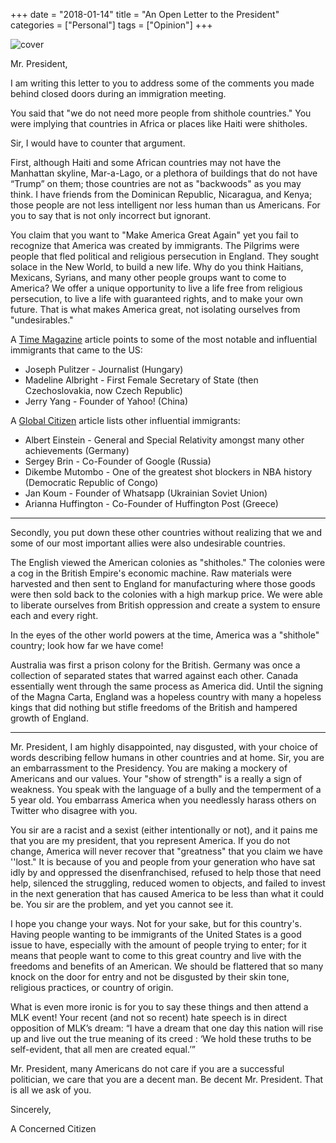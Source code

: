 +++
date = "2018-01-14"
title = "An Open Letter to the President"
categories = ["Personal"]
tags = ["Opinion"]
+++

![cover](/images/africa.webp "image")

Mr. President,

I am writing this letter to you to address some of the comments you made behind closed doors during an immigration meeting.

You said that "we do not need more people from shithole countries." You were implying that countries in Africa or places like Haiti were shitholes.

Sir, I would have to counter that argument.

First, although Haiti and some African countries may not have the Manhattan skyline, Mar-a-Lago, or a plethora of buildings that do not have “Trump” on them; those countries are not as "backwoods" as you may think. I have friends from the Dominican Republic, Nicaragua, and Kenya; those people are not less intelligent nor less human than us Americans. For you to say that is not only incorrect but ignorant.

You claim that you want to "Make America Great Again" yet you fail to recognize that America was created by immigrants. The Pilgrims were people that fled political and religious persecution in England. They sought solace in the New World, to build a new life. Why do you think Haitians, Mexicans, Syrians, and many other people groups want to come to America? We offer a unique opportunity to live a life free from religious persecution, to live a life with guaranteed rights, and to make your own future. That is what makes America great, not isolating ourselves from "undesirables."

A <a href="http://time.com/4108606/history-american-immigrants/">Time Magazine</a> article points to some of the most notable and influential immigrants that came to the US:
* Joseph Pulitzer - Journalist (Hungary)
* Madeline Albright - First Female Secretary of State (then Czechoslovakia, now Czech Republic)
* Jerry Yang - Founder of Yahoo! (China)

A <a href="https://www.globalcitizen.org/en/content/bet-you-didnt-know-these-game-changers-were-immigr/">Global Citizen</a> article lists other influential immigrants:
* Albert Einstein - General and Special Relativity amongst many other achievements (Germany)
* Sergey Brin - Co-Founder of Google (Russia)
* Dikembe Mutombo - One of the greatest shot blockers in NBA history (Democratic Republic of Congo)
* Jan Koum - Founder of Whatsapp (Ukrainian Soviet Union)
* Arianna Huffington - Co-Founder of Huffington Post (Greece)

<hr>

Secondly, you put down these other countries without realizing that we and some of our most important allies were also undesirable countries.

The English viewed the American colonies as "shitholes." The colonies were a cog in the British Empire's economic machine. Raw materials were harvested and then sent to England for manufacturing where those goods were then sold back to the colonies with a high markup price. We were able to liberate ourselves from British oppression and create a system to ensure each and every right.

In the eyes of the other world powers at the time, America was a "shithole" country; look how far we have come!

Australia was first a prison colony for the British. Germany was once a collection of separated states that warred against each other. Canada essentially went through the same process as America did. Until the signing of the Magna Carta, England was a hopeless country with many a hopeless kings that did nothing but stifle freedoms of the British and hampered growth of England.

<hr>

Mr. President, I am highly disappointed, nay disgusted, with your choice of words describing fellow humans in other countries and at home. Sir, you are an embarrassment to the Presidency. You are making a mockery of Americans and our values. Your "show of strength" is a really a sign of weakness. You speak with the language of a bully and the temperment of a 5 year old. You embarrass America when you needlessly harass others on Twitter who disagree with you.

You sir are a racist and a sexist (either intentionally or not), and it pains me that you are my president, that you represent America. If you do not change, America will never recover that "greatness" that you claim we have ''lost." It is because of you and people from your generation who have sat idly by and oppressed the disenfranchised, refused to help those that need help, silenced the struggling, reduced women to objects, and failed to invest in the next generation that has caused America to be less than what it could be. You sir are the problem, and yet you cannot see it.

I hope you change your ways. Not for your sake, but for this country's.
Having people wanting to be immigrants of the United States is a good issue to have, especially with the amount of people trying to enter; for it means that people want to come to this great country and live with the freedoms and benefits of an American. We should be flattered that so many knock on the door for entry and not be disgusted by their skin tone, religious practices, or country of origin.

What is even more ironic is for you to say these things and then attend a MLK event! Your recent (and not so recent) hate speech is in direct opposition of MLK’s dream: “I have a dream that one day this nation will rise up and live out the true meaning of its creed : ‘We hold these truths to be self-evident, that all men are created equal.’”

Mr. President, many Americans do not care if you are a successful politician, we care that you are a decent man. Be decent Mr. President. That is all we ask of you.

Sincerely,

A Concerned Citizen
